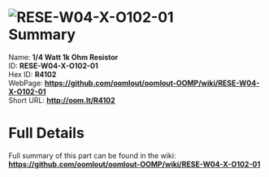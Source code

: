 
![RESE-W04-X-O102-01](https://github.com/oomlout/oomlout-OOMP/blob/master/parts/RESE-W04-X-O102-01/RESE-W04-X-O102-01_420.jpg)   
Summary
=================
  
Name: __1/4 Watt 1k Ohm Resistor__    
ID: __RESE-W04-X-O102-01__   
Hex ID: __R4102__   
WebPage: __https://github.com/oomlout/oomlout-OOMP/wiki/RESE-W04-X-O102-01__   
Short URL: __http://oom.lt/R4102__   

Full Details
==========================
Full summary of this part can be found in the wiki:   
__https://github.com/oomlout/oomlout-OOMP/wiki/RESE-W04-X-O102-01__    

